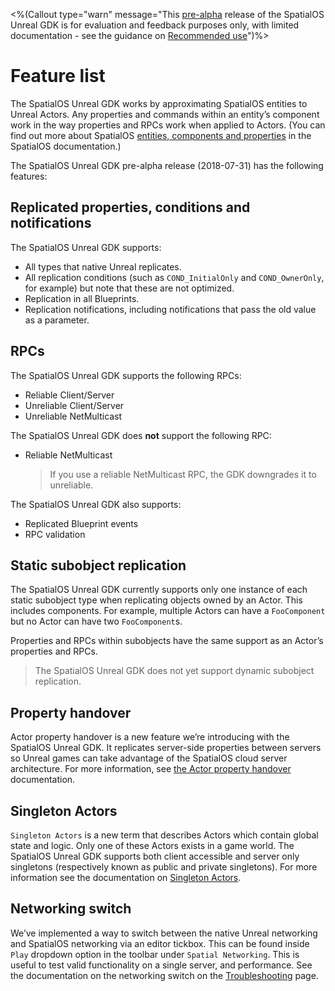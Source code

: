 <%(Callout type="warn" message="This [pre-alpha](https://docs.improbable.io/reference/latest/shared/release-policy#maturity-stages) release of the SpatialOS Unreal GDK is for evaluation and feedback purposes only, with limited documentation - see the guidance on [Recommended use]({{urlRoot}}/index#recommended-use)")%>

# Feature list

The SpatialOS Unreal GDK works by approximating SpatialOS entities to Unreal Actors. Any properties and commands within an entity’s component work in the way properties and RPCs work when applied to Actors. (You can find out more about SpatialOS [entities, components and properties](https://docs.improbable.io/reference/latest/shared/concepts/entities) in the SpatialOS documentation.)

The SpatialOS Unreal GDK pre-alpha release (2018-07-31) has the following features:

## Replicated properties, conditions and notifications
The SpatialOS Unreal GDK supports:

* All types that native Unreal replicates.
* All replication conditions (such as `COND_InitialOnly` and `COND_OwnerOnly`, for example) but note that these are not optimized.
* Replication in all Blueprints.
* Replication notifications, including notifications that pass the old value as a parameter.

## RPCs

The SpatialOS Unreal GDK supports the following RPCs:

* Reliable Client/Server
* Unreliable Client/Server
* Unreliable NetMulticast

The SpatialOS Unreal GDK does **not** support the following RPC:

* Reliable NetMulticast
    > If you use a reliable NetMulticast RPC, the GDK downgrades it to unreliable.

The SpatialOS Unreal GDK also supports:

* Replicated Blueprint events
* RPC validation

## Static subobject replication

The SpatialOS Unreal GDK currently supports only one instance of each static subobject type when replicating objects owned by an Actor. This includes components. For example, multiple Actors can have a `FooComponent` but no Actor can have two `FooComponent`s.

Properties and RPCs within subobjects have the same support as an Actor’s properties and RPCs.

> The SpatialOS Unreal GDK does not yet support dynamic subobject replication.

## Property handover

Actor property handover is a new feature we’re introducing with the SpatialOS Unreal GDK. It replicates server-side properties between servers so Unreal games can take advantage of the SpatialOS cloud server architecture. For more information, see [the Actor property handover]({{urlRoot}}/content/handover-between-server-workers) documentation.

## Singleton Actors

`Singleton Actors` is a new term that describes Actors which contain global state and logic.  Only one of these Actors exists in a game world. The SpatialOS Unreal GDK supports both client accessible and server only singletons (respectively known as public and private singletons). For more information see the documentation on [Singleton Actors]({{urlRoot}}/content/singleton-actors).

## Networking switch

We’ve implemented a way to switch between the native Unreal networking and SpatialOS networking via an editor tickbox. This can be found inside `Play` dropdown option in the toolbar under `Spatial Networking`. This is useful to test valid functionality on a single server, and performance. See the documentation on the networking switch on the [Troubleshooting]({{urlRoot}}/content/troubleshooting) page.
